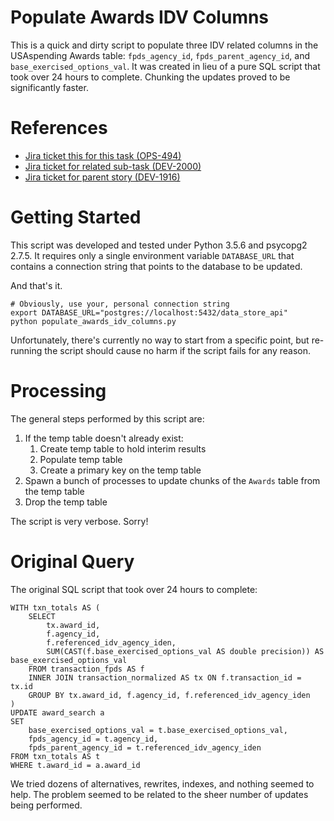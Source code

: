 # Populate Awards IDV Columns

This is a quick and dirty script to populate three IDV related columns in the USAspending Awards table: `fpds_agency_id`, `fpds_parent_agency_id`, and `base_exercised_options_val`.  It was created in lieu of a pure SQL script that took over 24 hours to complete.  Chunking the updates proved to be significantly faster.

# References

- [Jira ticket this for this task (OPS-494)](https://federal-spending-transparency.atlassian.net/browse/OPS-494)
- [Jira ticket for related sub-task (DEV-2000)](https://federal-spending-transparency.atlassian.net/browse/DEV-2000)
- [Jira ticket for parent story (DEV-1916)](https://federal-spending-transparency.atlassian.net/browse/DEV-1916)

# Getting Started

This script was developed and tested under Python 3.5.6 and psycopg2 2.7.5.  It requires only a single environment variable `DATABASE_URL` that contains a connection string that points to the database to be updated.

And that's it.

```
# Obviously, use your, personal connection string
export DATABASE_URL="postgres://localhost:5432/data_store_api"
python populate_awards_idv_columns.py
```

Unfortunately, there's currently no way to start from a specific point, but re-running the script should cause no harm if the script fails for any reason.

# Processing

The general steps performed by this script are:

1. If the temp table doesn't already exist:
    1. Create temp table to hold interim results
    2. Populate temp table
    3. Create a primary key on the temp table
2. Spawn a bunch of processes to update chunks of the `Awards` table from the temp table
3. Drop the temp table

The script is very verbose.  Sorry!

# Original Query

The original SQL script that took over 24 hours to complete:

```
WITH txn_totals AS (
    SELECT
        tx.award_id,
        f.agency_id,
        f.referenced_idv_agency_iden,
        SUM(CAST(f.base_exercised_options_val AS double precision)) AS base_exercised_options_val
    FROM transaction_fpds AS f
    INNER JOIN transaction_normalized AS tx ON f.transaction_id = tx.id
    GROUP BY tx.award_id, f.agency_id, f.referenced_idv_agency_iden
)
UPDATE award_search a
SET
    base_exercised_options_val = t.base_exercised_options_val,
    fpds_agency_id = t.agency_id,
    fpds_parent_agency_id = t.referenced_idv_agency_iden
FROM txn_totals AS t
WHERE t.award_id = a.award_id
```

We tried dozens of alternatives, rewrites, indexes, and nothing seemed to help.  The problem seemed to be related to the sheer number of updates being performed.
